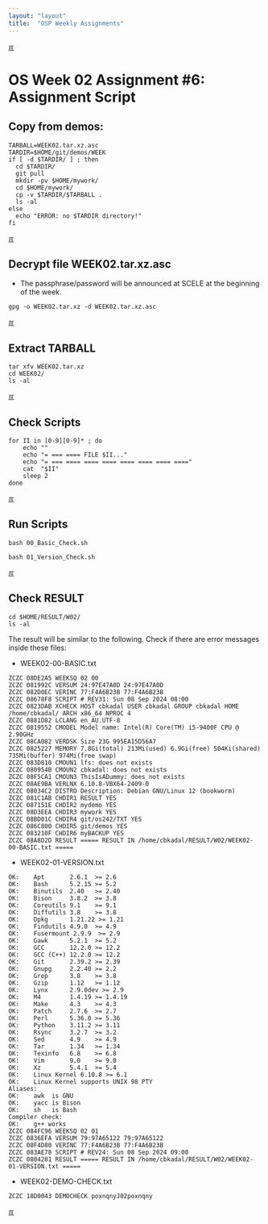 ```yaml
---
layout: "layout"
title:  "OSP Weekly Assignments"
---
```


[&#x213C;](#idxXXX)<br id="idx000">

# OS Week 02 Assignment #6: Assignment Script

## Copy from demos:
```
TARBALL=WEEK02.tar.xz.asc
TARDIR=$HOME/git/demos/WEEK
if [ -d $TARDIR/ ] ; then
  cd $TARDIR/
  git pull
  mkdir -pv $HOME/mywork/
  cd $HOME/mywork/
  cp -v $TARDIR/$TARBALL .
  ls -al
else
  echo "ERROR: no $TARDIR directory!"
fi

```

[&#x213C;](#)<br id="idx01">
## Decrypt file WEEK02.tar.xz.asc

* The passphrase/password will be announced at SCELE at the beginning of the week.

```
gpg -o WEEK02.tar.xz -d WEEK02.tar.xz.asc

```

[&#x213C;](#)<br id="idx02">
## Extract TARBALL
```
tar xfv WEEK02.tar.xz
cd WEEK02/
ls -al

```

[&#x213C;](#)<br id="idx03">
## Check Scripts
```
for II in [0-9][0-9]* ; do
    echo ""
    echo "= === ==== FILE $II..."
    echo "= === ==== ==== ==== ==== ==== ==== ===="
    cat  "$II"
    sleep 2
done

```

[&#x213C;](#)<br id="idx04">
## Run Scripts
```
bash 00_Basic_Check.sh

bash 01_Version_Check.sh

```

[&#x213C;](#)<br id="idx05">
## Check RESULT
```
cd $HOME/RESULT/W02/
ls -al

```

The result will be similar to the following. Check if there are error messages inside these files:

* WEEK02-00-BASIC.txt

```
ZCZC 08DE2A5 WEEKSQ 02 00
ZCZC 081992C VERSUM 24:97E47A0D 24:97E47A0D
ZCZC 082D0EC VERINC 77:F4A6B23B 77:F4A6B23B
ZCZC 08678F8 SCRIPT # REV31: Sun 08 Sep 2024 08:00
ZCZC 0823DAB XCHECK HOST cbkadal USER cbkadal GROUP cbkadal HOME /home/cbkadal/ ARCH x86_64 NPROC 4
ZCZC 0881D82 LCLANG en_AU.UTF-8
ZCZC 0819552 CMODEL Model name: Intel(R) Core(TM) i5-9400F CPU @ 2.90GHz
ZCZC 08CA082 VERDSK Size 23G 995EA15D56A7
ZCZC 0825227 MEMORY 7.8Gi(total) 213Mi(used) 6.9Gi(free) 504Ki(shared) 735Mi(buffer) 974Mi(free swap)
ZCZC 083D810 CMOUN1 lfs: does not exists
ZCZC 080954B CMOUN2 cbkadal: does not exists
ZCZC 08F5CA1 CMOUN3 ThisIsADummy: does not exists
ZCZC 08AE9BA VERLNX 6.10.8-VBX64-2409-0
ZCZC 08034C2 DISTRO Description: Debian GNU/Linux 12 (bookworm)
ZCZC 081C1AB CHDIR1 RESULT YES
ZCZC 087151E CHDIR2 mydemo YES
ZCZC 08D3EEA CHDIR3 mywork YES
ZCZC 08BD01C CHDIR4 git/os242/TXT YES
ZCZC 086C800 CHDIR5 git/demos YES
ZCZC 083210F CHDIR6 myBACKUP YES
ZCZC 08A8D2D RESULT ===== RESULT IN /home/cbkadal/RESULT/W02/WEEK02-00-BASIC.txt =====

```

* WEEK02-01-VERSION.txt

```
OK:    Apt       2.6.1  >= 2.6
OK:    Bash      5.2.15 >= 5.2
OK:    Binutils  2.40   >= 2.40
OK:    Bison     3.8.2  >= 3.8
OK:    Coreutils 9.1    >= 9.1
OK:    Diffutils 3.8    >= 3.8
OK:    Dpkg      1.21.22 >= 1.21
OK:    Findutils 4.9.0  >= 4.9
OK:    Fusermount 2.9.9  >= 2.9
OK:    Gawk      5.2.1  >= 5.2
OK:    GCC       12.2.0 >= 12.2
OK:    GCC (C++) 12.2.0 >= 12.2
OK:    Git       2.39.2 >= 2.39
OK:    Gnupg     2.2.40 >= 2.2
OK:    Grep      3.8    >= 3.8
OK:    Gzip      1.12   >= 1.12
OK:    Lynx      2.9.0dev >= 2.9
OK:    M4        1.4.19 >= 1.4.19
OK:    Make      4.3    >= 4.3
OK:    Patch     2.7.6  >= 2.7
OK:    Perl      5.36.0 >= 5.36
OK:    Python    3.11.2 >= 3.11
OK:    Rsync     3.2.7  >= 3.2
OK:    Sed       4.9    >= 4.9
OK:    Tar       1.34   >= 1.34
OK:    Texinfo   6.8    >= 6.8
OK:    Vim       9.0    >= 9.0
OK:    Xz        5.4.1  >= 5.4
OK:    Linux Kernel 6.10.8 >= 6.1
OK:    Linux Kernel supports UNIX 98 PTY
Aliases:
OK:    awk  is GNU
OK:    yacc is Bison
OK:    sh   is Bash
Compiler check:
OK:    g++ works
ZCZC 084FC96 WEEKSQ 02 01
ZCZC 0836EFA VERSUM 79:97A65122 79:97A65122
ZCZC 08F4D80 VERINC 77:F4A6B23B 77:F4A6B23B
ZCZC 083AE78 SCRIPT # REV24: Sun 08 Sep 2024 09:00
ZCZC 0804281 RESULT ===== RESULT IN /home/cbkadal/RESULT/W02/WEEK02-01-VERSION.txt =====

```

* WEEK02-DEMO-CHECK.txt

```
ZCZC 18D0043 DEMOCHECK poxnqnyJ02poxnqny

```

[&#x213C;](#)<br id="idxXXX"><br>

